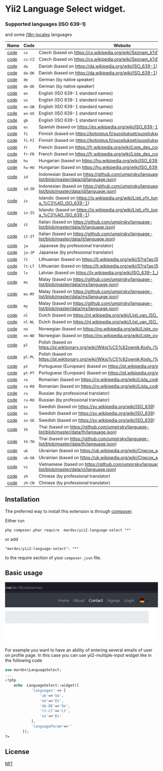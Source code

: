# Yii2 Language Select widget.

### Supported languages (ISO 639-1)
 and some  [i18n-locales](https://github.com/ladjs/i18n-locales) languages
 
| Name                          | Code|Website                    |
|-------------------------------|----|---------------------------------------------------------------------| 
| [code](/src/assets/img/cs.svg)|`cs`| Czech (based on https://cs.wikipedia.org/wiki/Seznam_k?d?_ISO_639-1)| 
| [code](./src/assets/img/cs-CZ.svg)|`cs-CZ`| Czech (based on https://cs.wikipedia.org/wiki/Seznam_k?d?_ISO_639-1)| 
| [code](./src/assets/img/da.svg)|`da`| Danish (based on https://da.wikipedia.org/wiki/ISO_639-1)| 
| [code](./src/assets/img/da-DK.svg)|`da-DK`| Danish (based on https://da.wikipedia.org/wiki/ISO_639-1)| 
| [code](./src/assets/img/de.svg)|`de`| German (by native speaker)| 
| [code](./src/assets/img/de-DE.svg)|`de-DE`| German (by native speaker)| 
| [code](./src/assets/img/en.svg)|`en`| English (ISO 639-1 standard names)| 
| [code](./src/assets/img/us.svg)|`us`| English (ISO 639-1 standard names)| 
| [code](./src/assets/img/en-GB.svg)|`en-GB`| English (ISO 639-1 standard names)| 
| [code](./src/assets/img/en-US.svg)|`en-US`| English (ISO 639-1 standard names)| 
| [code](./src/assets/img/gb.svg)|`gb`| English (ISO 639-1 standard names)| 
| [code](./src/assets/img/es.svg)|`es`| Spanish (based on https://es.wikipedia.org/wiki/ISO_639-1)| 
| [code](./src/assets/img/fi.svg)|`fi`| Finnish (based on https://kotoistus.fi/suositukset/suositukset-kielet-fi-koodi/)| 
| [code](./src/assets/img/fi-FI.svg)|`fi-FI`| Finnish (based on https://kotoistus.fi/suositukset/suositukset-kielet-fi-koodi/)| 
| [code](./src/assets/img/fr.svg)|`fr`| French (based on https://fr.wikipedia.org/wiki/Liste_des_codes_ISO_639-1)| 
| [code](./src/assets/img/fr-FR.svg)|`fr-FR`| French (based on https://fr.wikipedia.org/wiki/Liste_des_codes_ISO_639-1)| 
| [code](./src/assets/img/hu.svg)|`hu`| Hungarian (based on https://hu.wikipedia.org/wiki/ISO_639-1_nyelvk?dok_list?ja)| 
| [code](./src/assets/img/hu-HU.svg)|`hu-HU`| Hungarian (based on https://hu.wikipedia.org/wiki/ISO_639-1_nyelvk?dok_list?ja)| 
| [code](./src/assets/img/id.svg)|`id`| Indonesian (based on https://github.com/umpirsky/language-list/blob/master/data/id/language.json)| 
| [code](./src/assets/img/id-ID.svg)|`id-ID`| Indonesian (based on https://github.com/umpirsky/language-list/blob/master/data/id/language.json)| 
| [code](./src/assets/img/is.svg)|`is`| Islandic (based on https://is.wikipedia.org/wiki/Listi_yfir_tungum?lak??a_%C3%AD_ISO_639-1)| 
| [code](./src/assets/img/is-IS.svg)|`is-IS`| Islandic (based on https://is.wikipedia.org/wiki/Listi_yfir_tungum?lak??a_%C3%AD_ISO_639-1)| 
| [code](./src/assets/img/it.svg)|`it`| Italian (based on https://github.com/umpirsky/language-list/blob/master/data/it/language.json)| 
| [code](./src/assets/img/it-IT.svg)|`it-IT`| Italian (based on https://github.com/umpirsky/language-list/blob/master/data/it/language.json)| 
| [code](./src/assets/img/ja.svg)|`ja`| Japanese (by professional translator)| 
| [code](./src/assets/img/ja-JP.svg)|`ja-JP`| Japanese (by professional translator)| 
| [code](./src/assets/img/lt.svg)|`lt`| Lithuanian (based on https://lt.wikipedia.org/wiki/S?ra?as:ISO_639-1_kodai)| 
| [code](./src/assets/img/lt.svg)|`lt-LT`| Lithuanian (based on https://lt.wikipedia.org/wiki/S?ra?as:ISO_639-1_kodai)| 
| [code](./src/assets/img/lv.svg)|`lv`| Latvian (based on https://lv.wikipedia.org/wiki/ISO_639-1_kodu_saraksts)| 
| [code](./src/assets/img/ms.svg)|`ms`| Malay (based on https://github.com/umpirsky/language-list/blob/master/data/ms/language.json)| 
| [code](./src/assets/img/ms-MY.svg)|`ms-MY`| Malay (based on https://github.com/umpirsky/language-list/blob/master/data/ms/language.json)| 
| [code](./src/assets/img/my.svg)|`my`| Malay (based on https://github.com/umpirsky/language-list/blob/master/data/ms/language.json)| 
| [code](./src/assets/img/nl.svg)|`nl`| Dutch (based on https://nl.wikipedia.org/wiki/Lijst_van_ISO_639-codes)| 
| [code](./src/assets/img/nl-NL.svg)|`nl-NL`| Dutch (based on https://nl.wikipedia.org/wiki/Lijst_van_ISO_639-codes)| 
| [code](./src/assets/img/no.svg)|`no`| Norwegian (based on https://no.wikipedia.org/wiki/Liste_over_ISO_639-1-koder)| 
| [code](./src/assets/img/nn-NO.svg)|`nn-NO`| Norwegian (based on https://no.wikipedia.org/wiki/Liste_over_ISO_639-1-koder)| 
| [code](./src/assets/img/pl.svg)|`pl`| Polish (based on https://pl.wiktionary.org/wiki/Wikis%C5%82ownik:Kody_j%C4%99zyk%C3%B3w)| 
| [code](./src/assets/img/pl-PL.svg)|`pl-PL`| Polish (based on https://pl.wiktionary.org/wiki/Wikis%C5%82ownik:Kody_j%C4%99zyk%C3%B3w)| 
| [code](./src/assets/img/pt.svg)|`pt`| Portuguese (European) (based on https://pt.wikipedia.org/wiki/ISO_639)| 
| [code](./src/assets/img/pt-PT.svg)|`pt-PT`| Portuguese (European) (based on https://pt.wikipedia.org/wiki/ISO_639)| 
| [code](./src/assets/img/ro.svg)|`ro`| Romanian (based on https://ro.wikipedia.org/wiki/Lista_codurilor_ISO_639-1)| 
| [code](./src/assets/img/ro-RO.svg)|`ro-RO`| Romanian (based on https://ro.wikipedia.org/wiki/Lista_codurilor_ISO_639-1)| 
| [code](./src/assets/img/ru.svg)|`ru`| Russian (by professional translator)| 
| [code](./src/assets/img/ru-RU.svg)|`ru-RU`| Russian (by professional translator)| 
| [code](./src/assets/img/se.svg)|`sv`| Swedish (based on https://sv.wikipedia.org/wiki/ISO_639)| 
| [code](./src/assets/img/sv.svg)|`sv`| Swedish (based on https://sv.wikipedia.org/wiki/ISO_639)| 
| [code](./src/assets/img/sv-SE.svg)|`sv-SE`| Swedish (based on https://sv.wikipedia.org/wiki/ISO_639)| 
| [code](./src/assets/img/th.svg)|`th`| Thai (based on https://github.com/umpirsky/language-list/blob/master/data/th/language.json)| 
| [code](./src/assets/img/th-TH.svg)|`th-TH`| Thai (based on https://github.com/umpirsky/language-list/blob/master/data/th/language.json)| 
| [code](./src/assets/img/uk.svg)|`uk`| Ukrainian (based on https://uk.wikipedia.org/wiki/Список_мовних_кодів_ISO_639)| 
| [code](./src/assets/img/uk-UA.svg)|`uk-UA`| Ukrainian (based on https://uk.wikipedia.org/wiki/Список_мовних_кодів_ISO_639)| 
| [code](./src/assets/img/vi.svg)|`vi`| Vietnamese (based on https://github.com/umpirsky/language-list/blob/master/data/vi/language.json)| 
| [code](./src/assets/img/zh.svg)|`zh`| Chinese (by professional translator)| 
| [code](./src/assets/img/zh-CN.svg)|`zh-CN`| Chinese (by professional translator)|


## Installation
The preferred way to install this extension is through [composer](http://getcomposer.org/download/).

Either run

```
php composer.phar require  mardoc/yii2-language-select "*"
```

or add

```
"mardoc/yii2-language-select": "*"
```

to the require section of your `composer.json` file.

## Basic usage

![Single column example](./resources/video.gif?raw=true)

For example you want to have an ability of entering several emails of user on profile page.
In this case you can use yii2-multiple-input widget like in the following code

```php
use mardoc\LanguageSelect;
...
<?php
    echo  LanguageSelect::widget([
            'languages' => [
                'uk'=>'Ua',
                'en'=>'En',
                'de-DE'=>'De',
                'lt-LT'=>'Lt',
                'es'=>'Es'
            ],
            'languageParam'=>''
        ]);
?>
```

## License

[MIT](LICENSE)